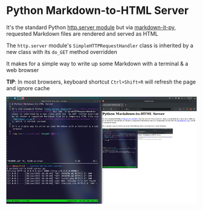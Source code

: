 # Python Markdown-to-HTML Server

It's the standard Python [http.server module](https://docs.python.org/3/library/http.server.html) but via [markdown-it-py](https://github.com/executablebooks/markdown-it-py), requested Markdown files are rendered and served as HTML

The `http.server` module's `SimpleHTTPRequestHandler` class is inherited by a new class with its `do_GET` method overridden

It makes for a simple way to write up some Markdown with a terminal & a web browser

**TIP**: In most browsers, keyboard shortcut `Ctrl+Shift+R` will refresh the page and ignore cache

![](<./scrot.png>)
